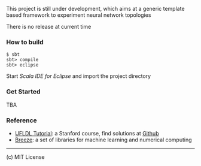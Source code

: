 This project is still under development, which aims at a generic template based framework to experiment neural network topologies

There is no release at current time

### How to build

```
$ sbt
sbt> compile
sbt> eclipse
```
Start _Scala IDE for Eclipse_ and import the project directory

### Get Started
TBA

### Reference
* [UFLDL Tutorial](http://ufldl.stanford.edu/wiki/index.php/UFLDL_Tutorial): a Stanford course, find solutions at [Github](https://github.com/search?q=UFLDL+Tutorial)
* [Breeze](https://github.com/dlwh/breeze/): a set of libraries for machine learning and numerical computing

----
(c) MIT License
